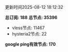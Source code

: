 更新时间2025-08-12 18:12:32

**总订阅: 188**
**总节点: 35396**
- vless节点: 11467
- hysteria2节点: 22

**google ping有效节点: 170**
